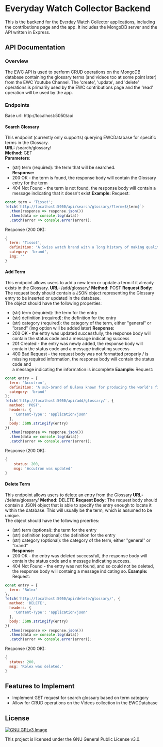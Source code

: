 # Everyday Watch Collector Backend

This is the backend for the Everday Watch Collector applications, including the contributions page and the app. It includes the MongoDB server and the API written in Express.

## API Documentation
### Overview
The EWC API is used to perform CRUD operations on the MongoDB database containing the glossary terms (and videos too at some point later) from the EWC Youtube Channel. The 'create', 'update', and 'delete' operations is primarily used by the EWC contributions page and the 'read' operation will be used by the app.

### Endpoints
Base url: http://localhost:5050/api

#### **Search Glossary**
This endpoint (currently only supports) querying EWCDatabase for specific terms in the Glossary.  
**URL:** /search/glossary/  
**Method:** GET  
**Parameters:**
* (str) term (required): the term that will be searched.  
**Response:**
* 200 OK - the term is found, the response body will contain the Glossary entry for the term
* 404 Not Found - the term is not found, the response body will contain a message indicating that it doesn't exist
**Example:**
Request:
```javascript
const term = 'Tissot';
fetch(`http://localhost:5050/api/search/glossary/?term=${term}`)
  .then(response => response.json())
  .then(data => console.log(data))
  .catch(error => console.error(error));
```
Response (200 OK):
```javascript
{
  term: 'Tissot',
  definition: 'A Swiss watch brand with a long history of making quality timepieces and continuing to innovate in its mechanisms.',
  category: 'brand',
  img: ''
}
```

#### **Add Term**
This endpoint allows users to add a new term or update a term if it already exists in the Glossary.
**URL:** /add/glossary/
**Method:** POST
**Request Body:**
The request body should contain a JSON object representing the Glossary entry to be inserted or updated in the database.  
The object should have the following properties:
* (str) term (required): the term for the entry
* (str) definition (required): the definition for the entry
* (str) category (required): the category of the term, either "general" or "brand"
(img option will be added later)
**Response:**
* 200 OK - the entry was updated successfully, the response body will contain the status code and a message indicating success
* 201 Created - the entry was newly added, the response body will contain the status code and a message indicating success
* 400 Bad Request - the request body was not formatted properly / is missing required information, the response body will contain the status code and  
                    a message indicating the information is incomplete
**Example:**
Request:
```javascript
const entry = {
  term: 'Accutron',
  definition: "A sub-brand of Bulova known for producing the world's first electric-powered watch with its unique hum.",
  category: 'brand'
};
fetch('http://localhost:5050/api/add/glossary/', {
  method: 'POST',
  headers: {
    'Content-Type': 'application/json'
  },
  body: JSON.stringify(entry)
})
  .then(response => response.json())
  .then(data => console.log(data))
  .catch(error => console.error(error));
```
Response (200 OK):
```javascript
{
    status: 200,
    msg: 'Accutron was updated'
}
```

#### **Delete Term**
This endpoint allows users to delete an entry from the Glossary
**URL:** /delete/glossary/
**Method:** DELETE
**Request Body:**
The request body should contain a JSON object that is able to specify the entry enough to locate it within the database. This will usually be the term, which is assumed to be unique.  
The object should have the following proerties:
* (str) term (optional): the term for the entry
* (str) definition (optional): the definition for the entry
* (str) category (optional): the category of the term, either "general" or "brand"  
**Response:**
* 200 OK - the entry was deleted successfull, the response body will contain the status code and a message indicating success.
* 404 Not Found - the entry was not found, and so could not be deleted, the response body will containg a message indicating so.
**Example:**
Request:
```javascript
const entry = {
  term: 'Rolex'
};
fetch('http://localhost:5050/api/delete/glossary/', {
  method: 'DELETE',
  headers: {
    'Content-Type': 'application/json'
  },
  body: JSON.stringify(entry)
})
  .then(response => response.json())
  .then(data => console.log(data))
  .catch(error => console.error(error));
```
Response (200 OK):
```javascript
{
  status: 200,
  msg: 'Rolex was deleted.'
}
```

## Features to Implement
* Implement GET request for search glossary based on term category
* Allow for CRUD operations on the Videos collection in the EWCDatabase

## License
[![GNU GPLv3 Image](https://www.gnu.org/graphics/gplv3-127x51.png)](https://www.gnu.org/licenses/gpl-3.0.en.html)  

This project is licensed under the GNU General Public License v3.0.
